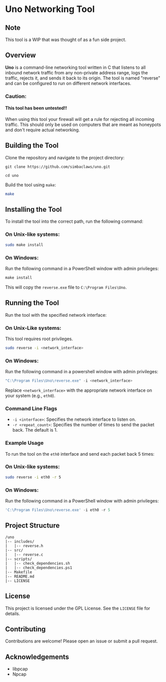 # Uno Networking Tool

## Note

This tool is a WIP that was thought of as a fun side project.

## Overview

**Uno** is a command-line networking tool written in C that listens to all inbound network traffic from any non-private address range, logs the traffic, rejects it, and sends it back to its origin. The tool is named "reverse" and can be configured to run on different network interfaces.

### Caution:
#### This tool has been untested!!
When using this tool your firewall will get a rule for rejecting all incoming traffic. This should only be used on computers that are meant as honeypots and don't require actual networking.

## Building the Tool

Clone the repository and navigate to the project directory:
```
git clone https://github.com/simbaclaws/uno.git

cd uno
```
Build the tool using `make`:
```bash
make
```
## Installing the Tool

To install the tool into the correct path, run the following command:

### On Unix-like systems:
```bash
sudo make install
```
### On Windows:

Run the following command in a PowerShell window with admin privileges:
```powershell
make install
```

This will copy the `reverse.exe` file to `C:\Program Files\Uno`.


## Running the Tool

Run the tool with the specified network interface:

### On Unix-Like systems:

This tool requires root privileges.
```bash
sudo reverse -i <network_interface>
```

### On Windows:

Run the following command in a powershell window with admin privileges:

```powershell
"C:\Program Files\Uno\reverse.exe" -i <network_interface>
```

Replace `<network_interface>` with the appropriate network interface on your system (e.g., `eth0`).

### Command Line Flags

- `-i <interface>`: Specifies the network interface to listen on.
- `-r <repeat_count>`: Specifies the number of times to send the packet back. The default is 1.

### Example Usage

To run the tool on the `eth0` interface and send each packet back 5 times:

### On Unix-like systems:
```bash
sudo reverse -i eth0 -r 5
```
### On Windows:

Run the following command in a PowerShell window with admin privileges:
```powershell
'C:\Program Files\Uno\reverse.exe' -i eth0 -r 5
```
## Project Structure
```
/uno
|-- includes/
|   |-- reverse.h
|-- src/
|   |-- reverse.c
|-- scripts/
|   |-- check_dependencies.sh
|   |-- check_dependencies.ps1
|-- Makefile
|-- README.md
|-- LICENSE
```
## License

This project is licensed under the GPL License. See the `LICENSE` file for details.

## Contributing

Contributions are welcome! Please open an issue or submit a pull request.

## Acknowledgements

- libpcap
- Npcap

